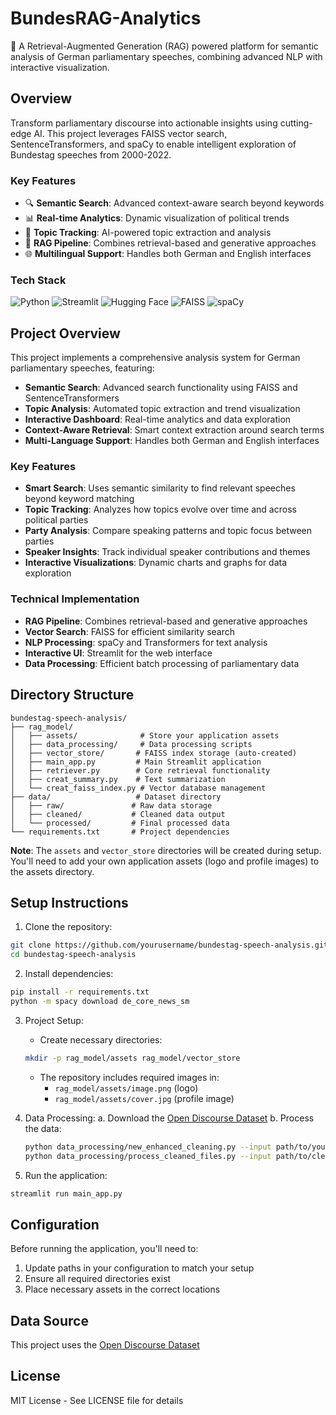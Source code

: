 # BundesRAG-Analytics

🎯 A Retrieval-Augmented Generation (RAG) powered platform for semantic analysis of German parliamentary speeches, combining advanced NLP with interactive visualization.

## Overview
Transform parliamentary discourse into actionable insights using cutting-edge AI. This project leverages FAISS vector search, SentenceTransformers, and spaCy to enable intelligent exploration of Bundestag speeches from 2000-2022.

### Key Features
- 🔍 **Semantic Search**: Advanced context-aware search beyond keywords
- 📊 **Real-time Analytics**: Dynamic visualization of political trends
- 🎯 **Topic Tracking**: AI-powered topic extraction and analysis
- 🔄 **RAG Pipeline**: Combines retrieval-based and generative approaches
- 🌐 **Multilingual Support**: Handles both German and English interfaces

### Tech Stack
![Python](https://img.shields.io/badge/Python-3776AB?style=for-the-badge&logo=python&logoColor=white)
![Streamlit](https://img.shields.io/badge/Streamlit-FF4B4B?style=for-the-badge&logo=Streamlit&logoColor=white)
![Hugging Face](https://img.shields.io/badge/Hugging%20Face-FFD21E?style=for-the-badge)
![FAISS](https://img.shields.io/badge/FAISS-3776AB?style=for-the-badge)
![spaCy](https://img.shields.io/badge/spaCy-09A3D5?style=for-the-badge)

## Project Overview
This project implements a comprehensive analysis system for German parliamentary speeches, featuring:
- **Semantic Search**: Advanced search functionality using FAISS and SentenceTransformers
- **Topic Analysis**: Automated topic extraction and trend visualization
- **Interactive Dashboard**: Real-time analytics and data exploration
- **Context-Aware Retrieval**: Smart context extraction around search terms
- **Multi-Language Support**: Handles both German and English interfaces

### Key Features
- **Smart Search**: Uses semantic similarity to find relevant speeches beyond keyword matching
- **Topic Tracking**: Analyzes how topics evolve over time and across political parties
- **Party Analysis**: Compare speaking patterns and topic focus between parties
- **Speaker Insights**: Track individual speaker contributions and themes
- **Interactive Visualizations**: Dynamic charts and graphs for data exploration

### Technical Implementation
- **RAG Pipeline**: Combines retrieval-based and generative approaches
- **Vector Search**: FAISS for efficient similarity search
- **NLP Processing**: spaCy and Transformers for text analysis
- **Interactive UI**: Streamlit for the web interface
- **Data Processing**: Efficient batch processing of parliamentary data

## Directory Structure
```
bundestag-speech-analysis/
├── rag_model/
│   ├── assets/              # Store your application assets
│   ├── data_processing/     # Data processing scripts
│   ├── vector_store/       # FAISS index storage (auto-created)
│   ├── main_app.py         # Main Streamlit application
│   ├── retriever.py        # Core retrieval functionality
│   ├── creat_summary.py    # Text summarization
│   └── creat_faiss_index.py # Vector database management
├── data/                   # Dataset directory
│   ├── raw/               # Raw data storage
│   ├── cleaned/           # Cleaned data output
│   └── processed/         # Final processed data
└── requirements.txt       # Project dependencies
```

**Note**: The `assets` and `vector_store` directories will be created during setup. You'll need to add your own application assets (logo and profile images) to the assets directory.
## Setup Instructions
1. Clone the repository:
```bash
git clone https://github.com/yourusername/bundestag-speech-analysis.git
cd bundestag-speech-analysis
```

2. Install dependencies:
```bash
pip install -r requirements.txt
python -m spacy download de_core_news_sm
```

3. Project Setup:
   - Create necessary directories:
   ```bash
   mkdir -p rag_model/assets rag_model/vector_store
   ```
   - The repository includes required images in:
     - `rag_model/assets/image.png` (logo)
     - `rag_model/assets/cover.jpg` (profile image)

4. Data Processing:
   a. Download the [Open Discourse Dataset](https://dataverse.harvard.edu/dataverse/opendiscourse)
   b. Process the data:
   ```bash
   python data_processing/new_enhanced_cleaning.py --input path/to/your/raw_data --output path/to/cleaned_data
   python data_processing/process_cleaned_files.py --input path/to/cleaned_data --output path/to/processed_data
   ```

5. Run the application:
```bash
streamlit run main_app.py
```


## Configuration
Before running the application, you'll need to:
1. Update paths in your configuration to match your setup
2. Ensure all required directories exist
3. Place necessary assets in the correct locations

## Data Source
This project uses the [Open Discourse Dataset](https://dataverse.harvard.edu/dataverse/opendiscourse)

## License
MIT License - See LICENSE file for details
